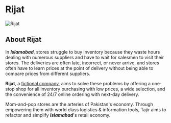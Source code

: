 # Rijat
![Rijat](https://i.imgur.com/bHzcpic.png)

## About Rijat
In ___Islamabad___, stores struggle to buy inventory because they waste hours dealing with numerous suppliers and have to wait for salesmen to visit their stores. The deliveries are often late, incorrect, or never arrive, and stores often have to learn prices at the point of delivery without being able to compare prices from different suppliers.

__Rijat__, a <ins>fictional company</ins>, aims to solve these problems by offering a one-stop shop for all inventory purchasing with low prices, a wide selection, and the convenience of 24/7 online ordering with next-day delivery. 

Mom-and-pop stores are the arteries of Pakistan's economy. Through empowering them with world class logistics & information tools, Tajir aims to refactor and simplify ___Islamabad___'s retail economy.
